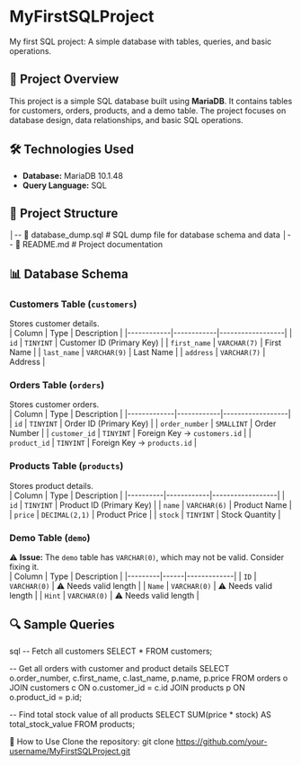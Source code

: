 # MyFirstSQLProject
My first SQL project: A simple database with tables, queries, and basic operations.

## 📌 Project Overview  
This project is a simple SQL database built using **MariaDB**. It contains tables for customers, orders, products, and a demo table. The project focuses on database design, data relationships, and basic SQL operations.  

## 🛠️ Technologies Used  
- **Database:** MariaDB 10.1.48  
- **Query Language:** SQL  

## 📂 Project Structure  
│-- 📜 database_dump.sql # SQL dump file for database schema and data
│-- 📜 README.md # Project documentation

## 📊 Database Schema  

### **Customers Table** (`customers`)  
Stores customer details.  
| Column      | Type         | Description       |
|------------|------------|------------------|
| `id`       | `TINYINT`   | Customer ID (Primary Key) |
| `first_name` | `VARCHAR(7)` | First Name |
| `last_name`  | `VARCHAR(9)` | Last Name |
| `address`    | `VARCHAR(7)` | Address |

### **Orders Table** (`orders`)  
Stores customer orders.  
| Column       | Type         | Description       |
|-------------|------------|------------------|
| `id`        | `TINYINT`   | Order ID (Primary Key) |
| `order_number` | `SMALLINT` | Order Number |
| `customer_id` | `TINYINT` | Foreign Key → `customers.id` |
| `product_id`  | `TINYINT` | Foreign Key → `products.id` |

### **Products Table** (`products`)  
Stores product details.  
| Column    | Type         | Description       |
|----------|------------|------------------|
| `id`     | `TINYINT`   | Product ID (Primary Key) |
| `name`   | `VARCHAR(6)` | Product Name |
| `price`  | `DECIMAL(2,1)` | Product Price |
| `stock`  | `TINYINT`   | Stock Quantity |

### **Demo Table** (`demo`)  
⚠️ **Issue:** The `demo` table has `VARCHAR(0)`, which may not be valid. Consider fixing it.  
| Column  | Type | Description |
|---------|------|-------------|
| `ID`    | `VARCHAR(0)` | ⚠️ Needs valid length |
| `Name`  | `VARCHAR(0)` | ⚠️ Needs valid length |
| `Hint`  | `VARCHAR(0)` | ⚠️ Needs valid length |

## 🔍 Sample Queries  
sql
-- Fetch all customers
SELECT * FROM customers;

-- Get all orders with customer and product details
SELECT o.order_number, c.first_name, c.last_name, p.name, p.price
FROM orders o
JOIN customers c ON o.customer_id = c.id
JOIN products p ON o.product_id = p.id;

-- Find total stock value of all products
SELECT SUM(price * stock) AS total_stock_value FROM products;

🚀 How to Use
Clone the repository: git clone https://github.com/your-username/MyFirstSQLProject.git
